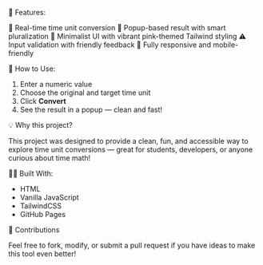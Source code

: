 🔧 Features:

🔁 Real-time time unit conversion
💬 Popup-based result with smart pluralization
🎨 Minimalist UI with vibrant pink-themed Tailwind styling
⚠️ Input validation with friendly feedback
📱 Fully responsive and mobile-friendly


🚀 How to Use:

1. Enter a numeric value
2. Choose the original and target time unit
3. Click **Convert**
4. See the result in a popup — clean and fast!


💡 Why this project?

This project was designed to provide a clean, fun, and accessible way to explore time unit conversions — great for students, developers, or anyone curious about time math!


👩‍💻 Built With:

* HTML
* Vanilla JavaScript
* TailwindCSS
* GitHub Pages

🙌 Contributions

Feel free to fork, modify, or submit a pull request if you have ideas to make this tool even better!